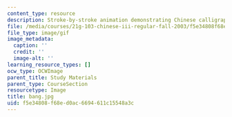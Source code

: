 ```yaml
---
content_type: resource
description: Stroke-by-stroke animation demonstrating Chinese calligraphy.
file: /media/courses/21g-103-chinese-iii-regular-fall-2003/f5e34808f68ed0ac6694611c15548a3c_bang.jpg
file_type: image/gif
image_metadata:
  caption: ''
  credit: ''
  image-alt: ''
learning_resource_types: []
ocw_type: OCWImage
parent_title: Study Materials
parent_type: CourseSection
resourcetype: Image
title: bang.jpg
uid: f5e34808-f68e-d0ac-6694-611c15548a3c
---
```

